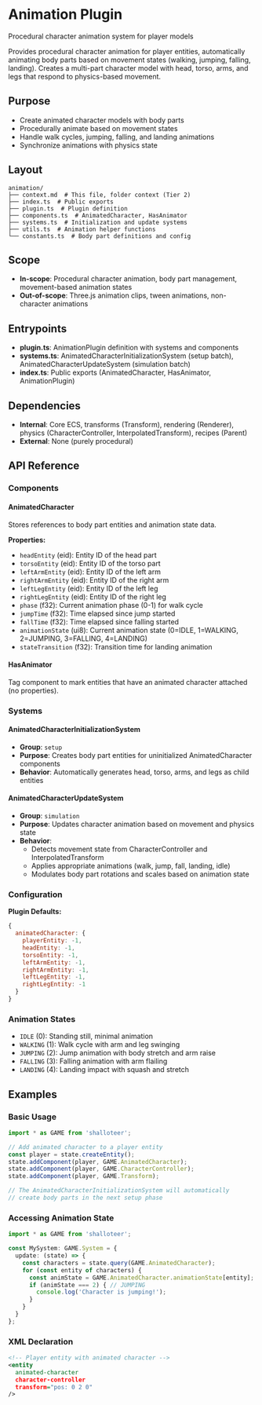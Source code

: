 # Animation Plugin

Procedural character animation system for player models

<!-- LLM:OVERVIEW -->
Provides procedural character animation for player entities, automatically animating body parts based on movement states (walking, jumping, falling, landing). Creates a multi-part character model with head, torso, arms, and legs that respond to physics-based movement.
<!-- /LLM:OVERVIEW -->

## Purpose

- Create animated character models with body parts
- Procedurally animate based on movement states
- Handle walk cycles, jumping, falling, and landing animations
- Synchronize animations with physics state

## Layout

```
animation/
├── context.md  # This file, folder context (Tier 2)
├── index.ts  # Public exports
├── plugin.ts  # Plugin definition
├── components.ts  # AnimatedCharacter, HasAnimator
├── systems.ts  # Initialization and update systems
├── utils.ts  # Animation helper functions
└── constants.ts  # Body part definitions and config
```

## Scope

- **In-scope**: Procedural character animation, body part management, movement-based animation states
- **Out-of-scope**: Three.js animation clips, tween animations, non-character animations

## Entrypoints

- **plugin.ts**: AnimationPlugin definition with systems and components
- **systems.ts**: AnimatedCharacterInitializationSystem (setup batch), AnimatedCharacterUpdateSystem (simulation batch)
- **index.ts**: Public exports (AnimatedCharacter, HasAnimator, AnimationPlugin)

## Dependencies

- **Internal**: Core ECS, transforms (Transform), rendering (Renderer), physics (CharacterController, InterpolatedTransform), recipes (Parent)
- **External**: None (purely procedural)

<!-- LLM:REFERENCE -->
## API Reference

### Components

#### AnimatedCharacter
Stores references to body part entities and animation state data.

**Properties:**
- `headEntity` (eid): Entity ID of the head part
- `torsoEntity` (eid): Entity ID of the torso part
- `leftArmEntity` (eid): Entity ID of the left arm
- `rightArmEntity` (eid): Entity ID of the right arm
- `leftLegEntity` (eid): Entity ID of the left leg
- `rightLegEntity` (eid): Entity ID of the right leg
- `phase` (f32): Current animation phase (0-1) for walk cycle
- `jumpTime` (f32): Time elapsed since jump started
- `fallTime` (f32): Time elapsed since falling started
- `animationState` (ui8): Current animation state (0=IDLE, 1=WALKING, 2=JUMPING, 3=FALLING, 4=LANDING)
- `stateTransition` (f32): Transition time for landing animation

#### HasAnimator
Tag component to mark entities that have an animated character attached (no properties).

### Systems

#### AnimatedCharacterInitializationSystem
- **Group**: `setup`
- **Purpose**: Creates body part entities for uninitialized AnimatedCharacter components
- **Behavior**: Automatically generates head, torso, arms, and legs as child entities

#### AnimatedCharacterUpdateSystem
- **Group**: `simulation`
- **Purpose**: Updates character animation based on movement and physics state
- **Behavior**: 
  - Detects movement state from CharacterController and InterpolatedTransform
  - Applies appropriate animations (walk, jump, fall, landing, idle)
  - Modulates body part rotations and scales based on animation state

### Configuration

**Plugin Defaults:**
```javascript
{
  animatedCharacter: {
    playerEntity: -1,
    headEntity: -1,
    torsoEntity: -1,
    leftArmEntity: -1,
    rightArmEntity: -1,
    leftLegEntity: -1,
    rightLegEntity: -1
  }
}
```

### Animation States

- `IDLE` (0): Standing still, minimal animation
- `WALKING` (1): Walk cycle with arm and leg swinging
- `JUMPING` (2): Jump animation with body stretch and arm raise
- `FALLING` (3): Falling animation with arm flailing
- `LANDING` (4): Landing impact with squash and stretch
<!-- /LLM:REFERENCE -->

<!-- LLM:EXAMPLES -->
## Examples

### Basic Usage

```typescript
import * as GAME from 'shalloteer';

// Add animated character to a player entity
const player = state.createEntity();
state.addComponent(player, GAME.AnimatedCharacter);
state.addComponent(player, GAME.CharacterController);
state.addComponent(player, GAME.Transform);

// The AnimatedCharacterInitializationSystem will automatically
// create body parts in the next setup phase
```

### Accessing Animation State

```typescript
import * as GAME from 'shalloteer';

const MySystem: GAME.System = {
  update: (state) => {
    const characters = state.query(GAME.AnimatedCharacter);
    for (const entity of characters) {
      const animState = GAME.AnimatedCharacter.animationState[entity];
      if (animState === 2) { // JUMPING
        console.log('Character is jumping!');
      }
    }
  }
};
```

### XML Declaration

```xml
<!-- Player entity with animated character -->
<entity 
  animated-character
  character-controller
  transform="pos: 0 2 0"
/>
```
<!-- /LLM:EXAMPLES -->